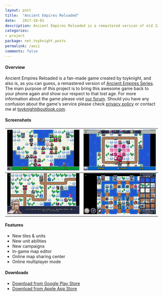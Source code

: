 ```yaml
---
layout: post
title:  "Ancient Empires Reloaded"
date:   2017-10-01
description: Ancient Empires Reloaded is a remastered version of old J2ME game <a href="https://en.wikipedia.org/wiki/Ancient_Empires_(mobile_game)">Ancient Empires Series</a>. Featuring all the original/newly added campaigns, in-game map editor, map sharing center, online multiplayer mode and more.
categories:
- project
package: net.toyknight.posts
permalink: /aeii
comments: false
---
```


#### Overview

Ancient Empires Reloaded is a fan-made game created by toyknight, and also is, as you can guess, a remastered version of [Ancient Empires Series](https://en.wikipedia.org/wiki/Ancient_Empires_(mobile_game)). The main purpose of this project is to bring this awesome game back to your phone again and show our respect to that lost age. For more information about the game please visit [our forum](http://aeii.boards.net/). Should you have any confusion about the game's service please check [privacy policy](https://toyknight.net/aeii/privacy) or contact me at [toyknight@outlook.com](mailto:toyknight@outlook.com).

#### Screenshots

|![](/assets/images/aer/screenshots/screenshot_1.png)|![](/assets/images/aer/screenshots/screenshot_2.png)|
|----------------------------------------------------|---------------------------------------------------:|
|![](/assets/images/aer/screenshots/screenshot_3.png)|![](/assets/images/aer/screenshots/screenshot_4.png)|

#### Features

* New tiles & units
* New unit abilities
* New campaigns
* In-game map editor
* Online map sharing center
* Online multiplayer mode

#### Downloads

* [Download from Google Play Store](https://play.google.com/store/apps/details?id=net.toyknight.aeii.android)
* [Download from Apple App Store](https://apps.apple.com/app/id1202568287)
